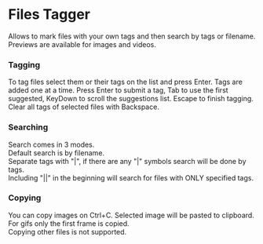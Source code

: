 # Files Tagger
Allows to mark files with your own tags and then search by tags or filename.<br>
Previews are available for images and videos.<br>
### Tagging
To tag files select them or their tags on the list and press Enter. Tags are added one at a time. Press Enter to submit a tag, Tab to use the first suggested, KeyDown to scroll the suggestions list. Escape to finish tagging.<br>
Clear all tags of selected files with Backspace.<br>
### Searching
Search comes in 3 modes. <br>
Default search is by filename. <br>
Separate tags with "|", if there are any "|" symbols search will be done by tags. <br>
Including "||" in the beginning will search for files with ONLY specified tags.
### Copying
You can copy images on Ctrl+C. Selected image will be pasted to clipboard. <br>
For gifs only the first frame is copied. <br>
Copying other files is not supported.